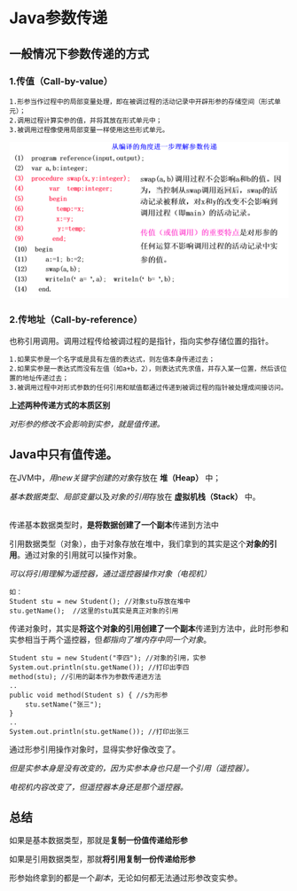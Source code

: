 # Java参数传递

## 一般情况下参数传递的方式

### 1.传值（Call-by-value）

    1.形参当作过程中的局部变量处理，即在被调过程的活动记录中开辟形参的存储空间（形式单元）；
    2.调用过程计算实参的值，并将其放在形式单元中；
    3.被调用过程像使用局部变量一样使用这些形式单元。

![callbyvalue](../Pictures/call-by-value.png)

### 2.传地址（Call-by-reference）

也称引用调用。调用过程传给被调过程的是指针，指向实参存储位置的指针。

    1.如果实参是一个名字或是具有左值的表达式，则左值本身传递过去；
    2.如果实参是一表达式而没有左值（如a+b，2），则表达式先求值，并存入某一位置，然后该位置的地址传递过去；
    3.被调用过程中对形式参数的任何引用和赋值都通过传递到被调过程的指针被处理成间接访问。

**上述两种传递方式的本质区别**

*对形参的修改不会影响到实参，就是值传递。*

## Java中只有值传递。

在JVM中，*用new关键字创建的对象*存放在 **堆（Heap）** 中；

*基本数据类型*、*局部变量*以及*对象的引用*存放在 **虚拟机栈（Stack）** 中。

<br>传递基本数据类型时，**是将数据创建了一个副本**传递到方法中</br>

引用数据类型（对象），由于对象存放在堆中，我们拿到的其实是这个**对象的引用**。通过对象的引用就可以操作对象。

*可以将引用理解为遥控器，通过遥控器操作对象（电视机）*

    如：
    Student stu = new Student(); //对象stu存放在堆中
    stu.getName();  //这里的stu其实是真正对象的引用

传递对象时，其实是**将这个对象的引用创建了一个副本**传递到方法中，此时形参和实参相当于两个遥控器，但*都指向了堆内存中同一个对象*。

    Student stu = new Student("李四"); //对象的引用，实参
    System.out.println(stu.getName()); //打印出李四
    method(stu); //引用的副本作为参数传递进方法
    ..
    public void method(Student s) { //s为形参
        stu.setName("张三");
    }
    ..
    System.out.println(stu.getName()); //打印出张三

通过形参引用操作对象时，显得实参好像改变了。

*但是实参本身是没有改变的，因为实参本身也只是一个引用（遥控器）。* 

*电视机内容改变了，但遥控器本身还是那个遥控器。*

## 总结

如果是基本数据类型，那就是**复制一份值传递给形参**

如果是引用数据类型，那就**将引用复制一份传递给形参**

形参始终拿到的都是一个*副本*，无论如何都无法通过形参改变实参。